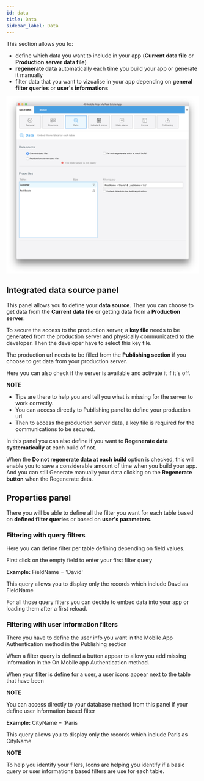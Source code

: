 ```yaml
---
id: data
title: Data
sidebar_label: Data
---
```


This section allows you to:
* define which data you want to include in your app (**Current data file** or **Production server data file**)
* **regenerate data** automatically each time you build your app or generate it manually
* filter data that you want to vizualise in your app depending on **general filter queries** or **user's informations** 

![Data section](assets/project-editor/Data-tab-4D-for-iOS.png)


## Integrated data source panel

This panel allows you to define your **data source**. Then you can choose to get data from the **Current data file** or getting data from a **Production server**.

To secure the access to the production server, a **key file** needs to be generated from the production server and physically communicated to the developer. Then the developer have to select this key file.

The production url needs to be filled from the **Publishing section** if you choose to get data from your production server. 



Here you can also check if the server is available and activate it if it's off.

<div markdown="1" class = "tips">

**NOTE**

* Tips are there to help you and tell you what is missing for the server to work correctly.
* You can access directly to Publishing panel to define your production url.
* Then to access the production server data, a key file is required for the communications to be secured.

</div>


In this panel you can also define if you want to **Regenerate data systematically** at each build of not. 

When the **Do not regenerate data at each build** option is checked, this will enable you to save a considerable amount of time when you build your app. And you can still Generate manually your data clicking on the **Regenerate button** when the Regenerate data.


## Properties panel

There you will be able to define all the filter you want for each table based on **defined filter queries** or based on **user's parameters**.

### Filtering with query filters

Here you can define filter per table defining depending on field values.

First click on the empty field to enter your first filter query


**Example:** FieldName = 'David'

This query allows you to display only the records which include Davd as FieldName

For all those query filters you can decide to embed data into your app or loading them after a first reload.



### Filtering with user information filters

There you have to define the user info you want in the Mobile App Authentication method in the Publishing section

When a filter query is defined a button appear to allow you add missing information in the On Mobile app Authentication method.

When your filter is define for a user, a user icons appear next to the table that have been 


<div markdown="1" class = "tips">

**NOTE**

You can access directly to your database method from this panel if your define user information based filter 
</div>

**Example:** CityName = :Paris

This query allows you to display only the records which include Paris as CityName

<div markdown="1" class = "tips">

**NOTE**

To help you identify your filers,
Icons are helping you identify if a basic query or user informations based filters are use for each table.


</div>